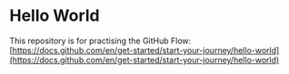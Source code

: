 # Hello World
This repository is for practising the GitHub Flow: [https://docs.github.com/en/get-started/start-your-journey/hello-world](https://docs.github.com/en/get-started/start-your-journey/hello-world)

